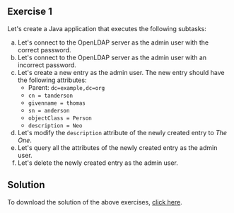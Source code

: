 ## Exercise 1

Let's create a Java application that executes the following subtasks:

<ol type="a">
  <li>Let's connect to the OpenLDAP server as the admin user with the correct password.</li>
  <li>Let's connect to the OpenLDAP server as the admin user with an incorrect password.</li>
  <li>
    Let's create a new entry as the admin user. The new entry should have the following attributes:
    <ul>
      <li>Parent: <code>dc=example,dc=org</code></li>
      <li><code>cn = tanderson</code></li>
      <li><code>givenname = thomas</code></li>
      <li><code>sn = anderson</code></li>
      <li><code>objectClass = Person</code></li>
      <li><code>description = Neo</code></li>
    </ul>
  </li>
  <li>Let's modify the <code>description</code> attribute of the newly created entry to <i>The One</i>.</li>
  <li>Let's query all the attributes of the newly created entry as the admin user.</li>
  <li>Let's delete the newly created entry as the admin user.</li>
</ol>

## Solution

To download the solution of the above exercises, [click here](assets/courses/db/lab01/solution.zip).
